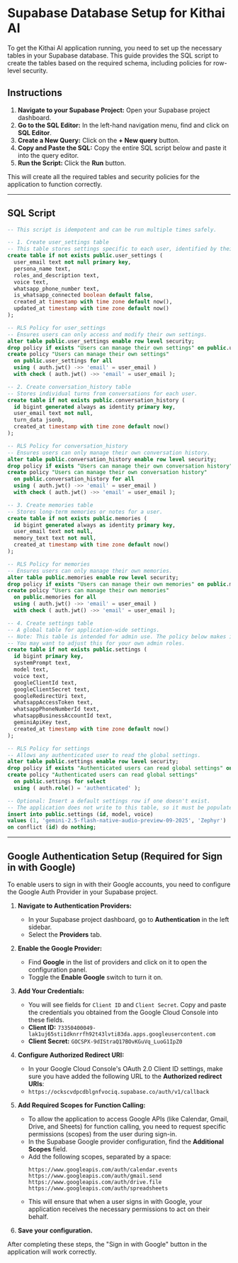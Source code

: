 # Supabase Database Setup for Kithai AI

To get the Kithai AI application running, you need to set up the necessary tables in your Supabase database. This guide provides the SQL script to create the tables based on the required schema, including policies for row-level security.

## Instructions

1.  **Navigate to your Supabase Project:** Open your Supabase project dashboard.
2.  **Go to the SQL Editor:** In the left-hand navigation menu, find and click on **SQL Editor**.
3.  **Create a New Query:** Click on the **+ New query** button.
4.  **Copy and Paste the SQL:** Copy the entire SQL script below and paste it into the query editor.
5.  **Run the Script:** Click the **Run** button.

This will create all the required tables and security policies for the application to function correctly.

---

## SQL Script

```sql
-- This script is idempotent and can be run multiple times safely.

-- 1. Create user_settings table
-- This table stores settings specific to each user, identified by their email.
create table if not exists public.user_settings (
  user_email text not null primary key,
  persona_name text,
  roles_and_description text,
  voice text,
  whatsapp_phone_number text,
  is_whatsapp_connected boolean default false,
  created_at timestamp with time zone default now(),
  updated_at timestamp with time zone default now()
);

-- RLS Policy for user_settings
-- Ensures users can only access and modify their own settings.
alter table public.user_settings enable row level security;
drop policy if exists "Users can manage their own settings" on public.user_settings;
create policy "Users can manage their own settings"
  on public.user_settings for all
  using ( auth.jwt() ->> 'email' = user_email )
  with check ( auth.jwt() ->> 'email' = user_email );

-- 2. Create conversation_history table
-- Stores individual turns from conversations for each user.
create table if not exists public.conversation_history (
  id bigint generated always as identity primary key,
  user_email text not null,
  turn_data jsonb,
  created_at timestamp with time zone default now()
);

-- RLS Policy for conversation_history
-- Ensures users can only manage their own conversation history.
alter table public.conversation_history enable row level security;
drop policy if exists "Users can manage their own conversation history" on public.conversation_history;
create policy "Users can manage their own conversation history"
  on public.conversation_history for all
  using ( auth.jwt() ->> 'email' = user_email )
  with check ( auth.jwt() ->> 'email' = user_email );

-- 3. Create memories table
-- Stores long-term memories or notes for a user.
create table if not exists public.memories (
  id bigint generated always as identity primary key,
  user_email text not null,
  memory_text text not null,
  created_at timestamp with time zone default now()
);

-- RLS Policy for memories
-- Ensures users can only manage their own memories.
alter table public.memories enable row level security;
drop policy if exists "Users can manage their own memories" on public.memories;
create policy "Users can manage their own memories"
  on public.memories for all
  using ( auth.jwt() ->> 'email' = user_email )
  with check ( auth.jwt() ->> 'email' = user_email );

-- 4. Create settings table
-- A global table for application-wide settings.
-- Note: This table is intended for admin use. The policy below makes it read-only for all authenticated users.
-- You may want to adjust this for your own admin roles.
create table if not exists public.settings (
  id bigint primary key,
  systemPrompt text,
  model text,
  voice text,
  googleClientId text,
  googleClientSecret text,
  googleRedirectUri text,
  whatsappAccessToken text,
  whatsappPhoneNumberId text,
  whatsappBusinessAccountId text,
  geminiApiKey text,
  created_at timestamp with time zone default now()
);

-- RLS Policy for settings
-- Allows any authenticated user to read the global settings.
alter table public.settings enable row level security;
drop policy if exists "Authenticated users can read global settings" on public.settings;
create policy "Authenticated users can read global settings"
  on public.settings for select
  using ( auth.role() = 'authenticated' );

-- Optional: Insert a default settings row if one doesn't exist.
-- The application does not write to this table, so it must be populated manually or with a script like this.
insert into public.settings (id, model, voice)
values (1, 'gemini-2.5-flash-native-audio-preview-09-2025', 'Zephyr')
on conflict (id) do nothing;

```
---

## Google Authentication Setup (Required for Sign in with Google)

To enable users to sign in with their Google accounts, you need to configure the Google Auth Provider in your Supabase project.

1.  **Navigate to Authentication Providers:**
    *   In your Supabase project dashboard, go to **Authentication** in the left sidebar.
    *   Select the **Providers** tab.

2.  **Enable the Google Provider:**
    *   Find **Google** in the list of providers and click on it to open the configuration panel.
    *   Toggle the **Enable Google** switch to turn it on.

3.  **Add Your Credentials:**
    *   You will see fields for `Client ID` and `Client Secret`. Copy and paste the credentials you obtained from the Google Cloud Console into these fields.
    *   **Client ID:** `73350400049-lak1uj65sti1dknrrfh92t43lvti83da.apps.googleusercontent.com`
    *   **Client Secret:** `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`

4.  **Configure Authorized Redirect URI:**
    *   In your Google Cloud Console's OAuth 2.0 Client ID settings, make sure you have added the following URL to the **Authorized redirect URIs**:
    *   `https://ockscvdpcdblgnfvociq.supabase.co/auth/v1/callback`

5.  **Add Required Scopes for Function Calling:**
    *   To allow the application to access Google APIs (like Calendar, Gmail, Drive, and Sheets) for function calling, you need to request specific permissions (scopes) from the user during sign-in.
    *   In the Supabase Google provider configuration, find the **Additional Scopes** field.
    *   Add the following scopes, separated by a space:
        ```
        https://www.googleapis.com/auth/calendar.events https://www.googleapis.com/auth/gmail.send https://www.googleapis.com/auth/drive.file https://www.googleapis.com/auth/spreadsheets
        ```
    *   This will ensure that when a user signs in with Google, your application receives the necessary permissions to act on their behalf.

6.  **Save your configuration.**

After completing these steps, the "Sign in with Google" button in the application will work correctly.